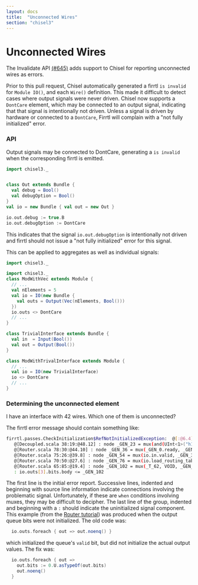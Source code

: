 ```yaml
---
layout: docs
title:  "Unconnected Wires"
section: "chisel3"
---
```


# Unconnected Wires

The Invalidate API [(#645)](https://github.com/freechipsproject/chisel3/pull/645) adds support to Chisel
for reporting unconnected wires as errors.

Prior to this pull request, Chisel automatically generated a firrtl `is invalid` for `Module IO()`, and each `Wire()` definition.
This made it difficult to detect cases where output signals were never driven.
Chisel now supports a `DontCare` element, which may be connected to an output signal, indicating that that signal is intentionally not driven.
Unless a signal is driven by hardware or connected to a `DontCare`, Firrtl will complain with a "not fully initialized" error.

### API

Output signals may be connected to DontCare, generating a `is invalid` when the corresponding firrtl is emitted.

```scala mdoc:invisible
import chisel3._
```
```scala mdoc:silent

class Out extends Bundle { 
  val debug = Bool()
  val debugOption = Bool()
}
val io = new Bundle { val out = new Out }
```

```scala mdoc:compile-only
io.out.debug := true.B
io.out.debugOption := DontCare
```

This indicates that the signal `io.out.debugOption` is intentionally not driven and firrtl should not issue a "not fully initialized"
error for this signal.

This can be applied to aggregates as well as individual signals:
```scala mdoc:invisible
import chisel3._
```
```scala mdoc:silent
import chisel3._
class ModWithVec extends Module {
  // ...
  val nElements = 5
  val io = IO(new Bundle {
    val outs = Output(Vec(nElements, Bool()))
  })
  io.outs <> DontCare
  // ...
}

class TrivialInterface extends Bundle {
  val in  = Input(Bool())
  val out = Output(Bool())
}

class ModWithTrivalInterface extends Module {
  // ...
  val io = IO(new TrivialInterface)
  io <> DontCare
  // ...
}
```


### Determining the unconnected element

I have an interface with 42 wires.
Which one of them is unconnected?

The firrtl error message should contain something like:
```bash
firrtl.passes.CheckInitialization$RefNotInitializedException:  @[:@6.4] : [module Router]  Reference io is not fully initialized.
   @[Decoupled.scala 38:19:@48.12] : node _GEN_23 = mux(and(UInt<1>("h1"), eq(UInt<2>("h3"), _T_84)), _GEN_2, VOID) @[Decoupled.scala 38:19:@48.12]
   @[Router.scala 78:30:@44.10] : node _GEN_36 = mux(_GEN_0.ready, _GEN_23, VOID) @[Router.scala 78:30:@44.10]
   @[Router.scala 75:26:@39.8] : node _GEN_54 = mux(io.in.valid, _GEN_36, VOID) @[Router.scala 75:26:@39.8]
   @[Router.scala 70:50:@27.6] : node _GEN_76 = mux(io.load_routing_table_request.valid, VOID, _GEN_54) @[Router.scala 70:50:@27.6]
   @[Router.scala 65:85:@19.4] : node _GEN_102 = mux(_T_62, VOID, _GEN_76) @[Router.scala 65:85:@19.4]
   : io.outs[3].bits.body <= _GEN_102
```
The first line is the initial error report.
Successive lines, indented and beginning with source line information indicate connections involving the problematic signal.
Unfortunately, if these are `when` conditions involving muxes, they may be difficult to decipher.
The last line of the group, indented and beginning with a `:` should indicate the uninitialized signal component.
This example (from the [Router tutorial](https://github.com/ucb-bar/chisel-tutorial/blob/release/src/main/scala/examples/Router.scala))
was produced when the output queue bits were not initialized.
The old code was:
```scala
  io.outs.foreach { out => out.noenq() }
```
which initialized the queue's `valid` bit, but did not initialize the actual output values.
The fix was:
```scala
  io.outs.foreach { out =>
    out.bits := 0.U.asTypeOf(out.bits)
    out.noenq()
  }
```
